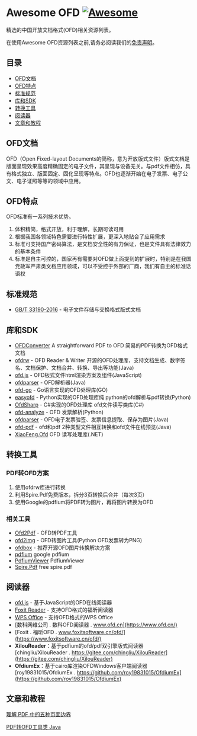 # Awesome OFD [![Awesome](https://awesome.re/badge.svg)](https://awesome.re)

精选的中国开放文档格式(OFD)相关资源列表。

在使用Awesome OFD资源列表之前,请务必阅读我们的[免责声明](DISCLAIMER.md)。

## 目录

- [OFD文档](#OFD文档)
- [OFD特点](#OFD特点)
- [标准规范](#标准规范)
- [库和SDK](#库和SDK)
- [转换工具](#转换工具)
- [阅读器](#阅读器)
- [文章和教程](#文章和教程)

## OFD文档

OFD（Open Fixed-layout Documents的简称，意为开放版式文件）版式文档是版面呈现效果高度精确固定的电子文件，其呈现与设备无关。与pdf文件相仿，具有格式独立、版面固定、固化呈现等特点。OFD也逐渐开始在电子发票、电子公文、电子证照等等的领域中应用。

## OFD特点

OFD标准有一系列技术优势。

1. 体积精简，格式开放，利于理解，长期可读可用
2. 根据我国各领域特色需要进行特性扩展，更深入地贴合了应用需求
3. 标准可支持国产密码算法，是文档安全性的有力保证，也是文件具有法律效力的基本条件
4. 标准是自主可控的，国家再有需要对OFD做上面提到的扩展时，特别是在我国党政军严肃类文档应用领域，可以不受控于外部的厂商，我们有自主的标准话语权 


## 标准规范

- [GB/T 33190-2016](https://openstd.samr.gov.cn/bzgk/gb/newGbInfo?hcno=3AF6682D939116B6F5EED53D01A9DB5D) - 电子文件存储与交换格式版式文档

## 库和SDK
- [OFDConverter](https://github.com/wukonggo/OFDConverter) A straightforward PDF to OFD 简易的PDF转换为OFD格式文档
- [ofdrw](https://github.com/ofdrw/ofdrw) - OFD Reader & Writer 开源的OFD处理库，支持文档生成、数字签名、文档保护、文档合并、转换、导出等功能(Java)
- [ofd.js](https://github.com/DLTech21/ofd.js) - OFD板式文件html渲染方案及组件(JavaScript)
- [ofdparser](https://github.com/wangyi160/ofdparser) - OFD解析器(Java)
- [ofd-go](https://github.com/itlabers/ofd-go) - Go语言实现的OFD处理库(GO)
- [easyofd](https://github.com/renoyuan/easyofd) - Python实现的OFD处理库纯 python的ofd解析与pdf转换(Python)
- [OfdSharp](https://github.com/swpudp/OfdSharp) - C#实现的OFD处理库 ofd文件读写类库(C#)
- [ofd-analyze](https://github.com/cooker/ofd-analyze) - OFD 发票解析(Python)
- [ofdparser](https://github.com/gongdaowen/ofdparser) - OFD电子发票验签、发票信息提取、保存为图片(Java)
- [ofd-pdf](https://gitee.com/gblfy/ofd-pdf) - ofd和pdf 2种类型文件相互转换和ofd文件在线预览(Java)
- [XiaoFeng.Ofd](https://github.com/zhuovi/XiaoFeng.Ofd) OFD 读写处理库(.NET)

## 转换工具

### PDF转OFD方案
1. 使用ofdrw库进行转换
2. 利用Spire.Pdf免费版本，拆分3页转换后合并（每次3页）
3. 使用Google的pdfium将PDF转为图片，再将图片转换为OFD

### 相关工具

- [Ofd2Pdf](https://github.com/taurusxin/Ofd2Pdf) - OFD转PDF工具
- [ofd2img](https://github.com/geniusnut/ofd2img) - OFD转图片工具(Python OFD发票转为PNG)
- [ofdbox](https://github.com/QAQtutu/ofdbox) - 推荐开源OFD图片转换解决方案
- [pdfium](https://pdfium.googlesource.com/pdfium/) google pdfium
- [PdfiumViewer](https://github.com/pvginkel/PdfiumViewer) PdfiumViewer
- [Spire.Pdf](https://github.com/SpirePDF/FreeSpire.PDF) free spire.pdf

## 阅读器

- [ofd.js](https://github.com/DLTech21/ofd.js) - 基于JavaScript的OFD在线阅读器
- [Foxit Reader](https://www.foxitsoftware.cn/pdf-reader/) - 支持OFD格式的福昕阅读器
- [WPS Office](https://www.wps.cn/) - 支持OFD格式的WPS Office
- [数科网维公司 . 数科OFD阅读器 . www.ofd.cn](https://www.ofd.cn/)
- [Foxit . 福昕OFD . www.foxitsoftware.cn/ofd/](https://www.foxitsoftware.cn/ofd/)
- **XilouReader**：基于pdfium的ofd/pdf双引擎版式阅读器
[chingliu/XilouReader . https://gitee.com/chingliu/XilouReader](https://gitee.com/chingliu/XilouReader)
- **OfdiumEx**：基于cairo库渲染OFDWindows客户端阅读器[roy19831015/OfdiumEx . https://github.com/roy19831015/OfdiumEx](https://github.com/roy19831015/OfdiumEx)
 
## 文章和教程

[理解 PDF 中的五种页面边界](https://sspai.com/post/61716)

[PDF转OFD工具类 Java](https://blog.csdn.net/qq_51239427/article/details/141218181)
